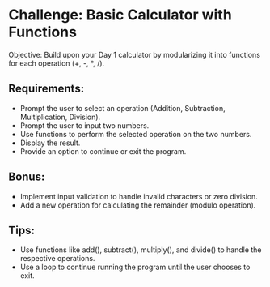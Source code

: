 # Challenge: Basic Calculator with Functions
Objective: Build upon your Day 1 calculator by modularizing it into functions for each operation (+, -, *, /).

## Requirements:
- Prompt the user to select an operation (Addition, Subtraction, Multiplication, Division).
- Prompt the user to input two numbers.
- Use functions to perform the selected operation on the two numbers.
- Display the result.
- Provide an option to continue or exit the program.
## Bonus:
- Implement input validation to handle invalid characters or zero division.
- Add a new operation for calculating the remainder (modulo operation).
## Tips:
- Use functions like add(), subtract(), multiply(), and divide() to handle the respective operations.
- Use a loop to continue running the program until the user chooses to exit.